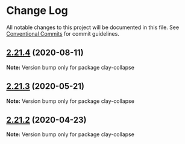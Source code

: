 # Change Log

All notable changes to this project will be documented in this file.
See [Conventional Commits](https://conventionalcommits.org) for commit guidelines.

## [2.21.4](https://github.com/liferay/clay/tree/master/packages/clay-collapse/compare/v2.21.3...v2.21.4) (2020-08-11)

**Note:** Version bump only for package clay-collapse





## [2.21.3](https://github.com/liferay/clay/tree/master/packages/clay-collapse/compare/v2.21.2...v2.21.3) (2020-05-21)

**Note:** Version bump only for package clay-collapse





## [2.21.2](https://github.com/liferay/clay/tree/master/packages/clay-collapse/compare/v2.21.1...v2.21.2) (2020-04-23)

**Note:** Version bump only for package clay-collapse
